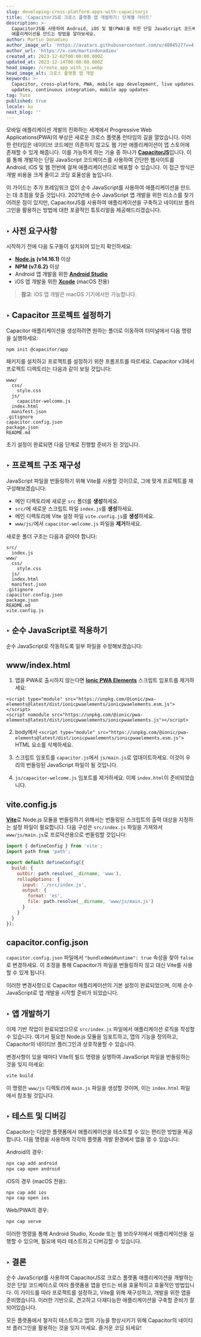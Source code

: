 ```yaml
---
slug: developing-cross-platform-apps-with-capacitorjs
title: 'CapacitorJS로 크로스 플랫폼 앱 개발하기: 단계별 가이드'
description: >-
  CapacitorJS를 사용하여 Android, iOS 및 웹(PWA)을 위한 단일 JavaScript 코드베이스로 크로스 플랫폼
  애플리케이션을 만드는 방법을 알아보세요.
author: Martin Donadieu
author_image_url: 'https://avatars.githubusercontent.com/u/4084527?v=4'
author_url: 'https://x.com/martindonadieu'
created_at: 2023-12-02T00:00:00.000Z
updated_at: 2023-12-14T00:00:00.000Z
head_image: /create_app_with_js.webp
head_image_alt: 크로스 플랫폼 앱 개발
keywords: >-
  Capacitor, cross-platform, PWA, mobile app development, live updates, OTA
  updates, continuous integration, mobile app updates
tag: Tuto
published: true
locale: ko
next_blog: ''
---
```

모바일 애플리케이션 개발의 진화하는 세계에서 Progressive Web Applications(PWA)의 부상은 새로운 크로스 플랫폼 런타임의 길을 열었습니다. 이러한 런타임은 네이티브 코드에만 의존하지 않고도 웹 기반 애플리케이션이 앱 스토어에 존재할 수 있게 해줍니다. 이를 가능하게 하는 기술 중 하나가 [**CapacitorJS**](https://capacitorjs.com/)입니다. 이를 통해 개발자는 단일 JavaScript 코드베이스를 사용하여 간단한 웹사이트를 Android, iOS 및 웹 전반에 걸쳐 애플리케이션으로 배포할 수 있습니다. 이 접근 방식은 개발 비용을 크게 줄이고 코딩 효율성을 높입니다.

이 가이드는 추가 프레임워크 없이 순수 JavaScript를 사용하여 애플리케이션을 만드는 데 초점을 맞출 것입니다. 2021년에 순수 JavaScript 앱 개발을 위한 리소스를 찾기 어려운 점이 있지만, CapacitorJS를 사용하여 애플리케이션을 구축하고 네이티브 플러그인을 활용하는 방법에 대한 포괄적인 튜토리얼을 제공해드리겠습니다.

## ‣ 사전 요구사항

시작하기 전에 다음 도구들이 설치되어 있는지 확인하세요:

- [**Node.js**](https://nodejs.org/en/) **(v14.16.1)** 이상
- **NPM (v7.6.2)** 이상
- Android 앱 개발을 위한 [**Android Studio**](https://developer.android.com/studio/)
- iOS 앱 개발을 위한 [**Xcode**](https://apps.apple.com/de/app/xcode/id497799835/?mt=12) (macOS 전용)

> **참고**: iOS 앱 개발은 macOS 기기에서만 가능합니다.

## ‣ Capacitor 프로젝트 설정하기

Capacitor 애플리케이션을 생성하려면 원하는 폴더로 이동하여 터미널에서 다음 명령을 실행하세요:

```
npm init @capacitor/app
```

패키지를 설치하고 프로젝트를 설정하기 위한 프롬프트를 따르세요. Capacitor v3에서 프로젝트 디렉토리는 다음과 같이 보일 것입니다:

```
www/
  css/
    style.css
  js/
    capacitor-welcome.js
  index.html
  manifest.json
.gitignore
capacitor.config.json
package.json
README.md
```

초기 설정이 완료되면 다음 단계로 진행할 준비가 된 것입니다.

## ‣ 프로젝트 구조 재구성

JavaScript 파일을 번들링하기 위해 Vite를 사용할 것이므로, 그에 맞게 프로젝트를 재구성해보겠습니다:

- 메인 디렉토리에 새로운 `src` 폴더를 **생성**하세요.
- `src/`에 새로운 스크립트 파일 `index.js`를 **생성**하세요.
- 메인 디렉토리에 Vite 설정 파일 `vite.config.js`를 **생성**하세요.
- `www/js/`에서 `capacitor-welcome.js` 파일을 **제거**하세요.

새로운 폴더 구조는 다음과 같아야 합니다:

```
src/
  index.js
www/
  css/
    style.css
  js/
  index.html
  manifest.json
.gitignore
capacitor.config.json
package.json
README.md
vite.config.js
```

## ‣ 순수 JavaScript로 적용하기

순수 JavaScript로 작동하도록 일부 파일을 수정해보겠습니다:

## www/index.html

1. 앱을 PWA로 출시하지 않는다면 [**Ionic PWA Elements**](https://capacitorjs.com/docs/web/pwa-elements/) 스크립트 임포트를 제거하세요:

```
<script type="module" src="https://unpkg.com/@ionic/pwa-elements@latest/dist/ionicpwaelements/ionicpwaelements.esm.js"></script>
<script nomodule src="https://unpkg.com/@ionic/pwa-elements@latest/dist/ionicpwaelements/ionicpwaelements.js"></script>
```

2. body에서 `<script type="module" src="https://unpkg.com/@ionic/pwa-elements@latest/dist/ionicpwaelements/ionicpwaelements.esm.js">` HTML 요소를 삭제하세요.

3. 스크립트 임포트를 `capacitor.js`에서 `js/main.js`로 업데이트하세요. 이것이 우리의 번들링된 JavaScript 파일이 될 것입니다.

4. `js/capacitor-welcome.js` 임포트를 제거하세요. 이제 `index.html`이 준비되었습니다.

## vite.config.js

[**Vite**](https://vitejs.dev/)로 Node.js 모듈을 번들링하기 위해서는 번들링된 스크립트의 출력 대상을 지정하는 설정 파일이 필요합니다. 다음 구성은 `src/index.js` 파일을 가져와서 `www/js/main.js`로 프로덕션용으로 번들링할 것입니다:

```javascript
import { defineConfig } from 'vite';
import path from 'path';

export default defineConfig({
  build: {
    outDir: path.resolve(__dirname, 'www'),
    rollupOptions: {
      input: './src/index.js',
      output: {
        format: 'es',
        file: path.resolve(__dirname, 'www/js/main.js')
      }
    }
  }
});
```

## capacitor.config.json

`capacitor.config.json` 파일에서 `"bundledWebRuntime": true` 속성을 찾아 `false`로 변경하세요. 이 조정을 통해 Capacitor가 파일을 번들링하지 않고 대신 Vite를 사용할 수 있게 됩니다.

이러한 변경사항으로 Capacitor 애플리케이션의 기본 설정이 완료되었으며, 이제 순수 JavaScript로 앱 개발을 시작할 준비가 되었습니다.

## ‣ 앱 개발하기

이제 기반 작업이 완료되었으므로 `src/index.js` 파일에서 애플리케이션 로직을 작성할 수 있습니다. 여기서 필요한 Node.js 모듈을 임포트하고, 앱의 기능을 정의하고, Capacitor의 네이티브 플러그인과 상호작용할 수 있습니다.

변경사항이 있을 때마다 Vite의 빌드 명령을 실행하여 JavaScript 파일을 번들링하는 것을 잊지 마세요:

```bash
vite build
```

이 명령은 `www/js` 디렉토리에 `main.js` 파일을 생성할 것이며, 이는 `index.html` 파일에서 참조될 것입니다.

## ‣ 테스트 및 디버깅

Capacitor는 다양한 플랫폼에서 애플리케이션을 테스트할 수 있는 편리한 방법을 제공합니다. 다음 명령을 사용하여 각각의 플랫폼 개발 환경에서 앱을 열 수 있습니다:

Android의 경우:
```bash
npx cap add android
npx cap open android
```

iOS의 경우 (macOS 전용):
```bash
npx cap add ios
npx cap open ios
```

Web/PWA의 경우:
```bash
npx cap serve
```

이러한 명령을 통해 Android Studio, Xcode 또는 웹 브라우저에서 애플리케이션을 실행할 수 있으며, 필요에 따라 테스트하고 디버깅할 수 있습니다.

## ‣ 결론

순수 JavaScript를 사용하여 CapacitorJS로 크로스 플랫폼 애플리케이션을 개발하는 것은 단일 코드베이스로 여러 플랫폼용 앱을 만드는 비용 효율적이고 효율적인 방법입니다. 이 가이드를 따라 프로젝트를 설정하고, Vite를 위해 재구성하고, 개발을 위한 앱을 준비했습니다. 이러한 기반으로, 견고하고 다재다능한 애플리케이션을 구축할 준비가 잘 되어있습니다.

모든 플랫폼에서 철저히 테스트하고 앱의 기능을 향상시키기 위해 Capacitor의 네이티브 플러그인을 활용하는 것을 잊지 마세요. 즐거운 코딩 되세요!
